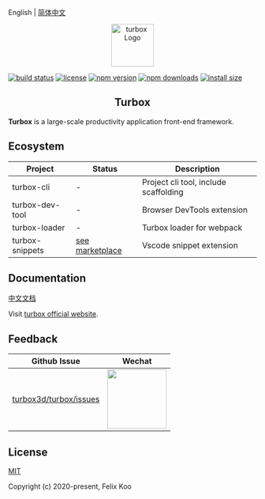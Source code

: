 English | [简体中文](./README.zh-CN.md)

<p align="center">
  <img src="https://img.alicdn.com/tfs/TB1SqdcDrH1gK0jSZFwXXc7aXXa-349-349.png" alt="turbox Logo" width="86" height="86">
</p>

[![build status](https://img.shields.io/travis/com/turbox3d/turbox/master.svg?style=flat-square)](https://travis-ci.com/github/turbox3d/turbox)
[![license](https://img.shields.io/github/license/turbox3d/turbox?style=flat-square)](https://travis-ci.com/github/turbox3d/turbox)
[![npm version](https://img.shields.io/npm/v/@turbox3d/turbox?style=flat-square)](https://www.npmjs.com/package/@turbox3d/turbox)
[![npm downloads](https://img.shields.io/npm/dm/@turbox3d/turbox?style=flat-square)](https://www.npmjs.com/package/@turbox3d/turbox)
[![install size](https://img.shields.io/bundlephobia/minzip/@turbox3d/turbox?style=flat-square)](https://www.npmjs.com/package/@turbox3d/turbox)

<h2 align="center">Turbox</h2>

**Turbox** is a large-scale productivity application front-end framework.

## Ecosystem

| Project | Status | Description |
|---------|--------|-------------|
| turbox-cli       | - | Project cli tool, include scaffolding |
| turbox-dev-tool  | - | Browser DevTools extension |
| turbox-loader    | - | Turbox loader for webpack |
| turbox-snippets  | [see marketplace](https://marketplace.visualstudio.com/items?itemName=feifan-gff.turbox-snippets) | Vscode snippet extension |

## Documentation

[中文文档](https://turbox3d.github.io/turbox/#/zh-cn/turbox)

Visit [turbox official website](https://turbox3d.github.io/turbox/#/en-us/).

## Feedback

| Github Issue | Wechat |
| --- | --- |
| [turbox3d/turbox/issues](https://github.com/turbox3d/turbox/issues) | <img src="https://img.alicdn.com/tfs/TB1jrwCEQY2gK0jSZFgXXc5OFXa-670-614.png" width="120" /> |

## License

[MIT](http://opensource.org/licenses/MIT)

Copyright (c) 2020-present, Felix Koo
